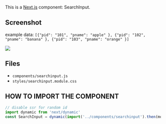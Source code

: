 This is a [Next.js](https://nextjs.org/) component: SearchInput.


## Screenshot
example data: 
```[{"pid": "101", "pname": "apple" }, {"pid": "102", "pname": "banana" }, {"pid": "103", "pname": "orange" }]```

![](public/screenshot.gif)


## Files
- `components/searchinput.js`
- `styles/searchinput.module.css`

## HOW TO IMPORT THE COMPONENT
```js
// disable ssr for random id
import dynamic from 'next/dynamic'
const SearchInput = dynamic(import('../components/searchinput').then(mod => mod.SearchInput), { ssr: false })
```

